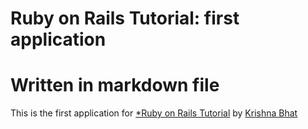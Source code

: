 # Ruby on Rails Tutorial: first application
# Written in markdown file

This is the first application for [*Ruby on Rails Tutorial](http://railstutorial.org) by [Krishna Bhat](http://solidgreetings.appspot.com)